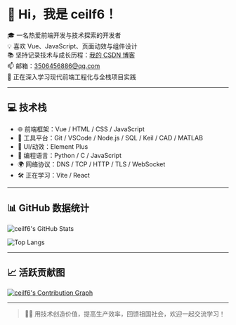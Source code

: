 # 👋 Hi，我是 ceilf6！

🎓 一名热爱前端开发与技术探索的开发者  
💡 喜欢 Vue、JavaScript、页面动效与组件设计  
📚 坚持记录技术与成长历程：[我的 CSDN 博客](https://blog.csdn.net/2301_78856868)  
📫 邮箱：3506456886@qq.com  
🌱 正在深入学习现代前端工程化与全栈项目实践

---

## 💻 技术栈

- 🌐 前端框架：Vue / HTML / CSS / JavaScript
- 🧰 工具平台：Git / VSCode / Node.js / SQL / Keil / CAD / MATLAB
- 🎨 UI/动效：Element Plus
- 💾 编程语言：Python / C / JavaScript
- 🌍 网络协议：DNS / TCP / HTTP / TLS / WebSocket
- 🛠️ 正在学习：Vite / React

---

## 📊 GitHub 数据统计

![ceilf6's GitHub Stats](https://github-readme-stats.vercel.app/api?username=ceilf6&show_icons=true&theme=vue-dark)

![Top Langs](https://github-readme-stats.vercel.app/api/top-langs/?username=ceilf6&layout=compact&theme=vue-dark)

---

## 📈 活跃贡献图

[![ceilf6's Contribution Graph](https://github-readme-activity-graph.cyclic.app/graph?username=ceilf6&theme=react-dark)](https://github.com/ashutosh00710/github-readme-activity-graph)

---

> 👨‍💻 用技术创造价值，提高生产效率，回馈祖国社会，欢迎一起交流学习！
